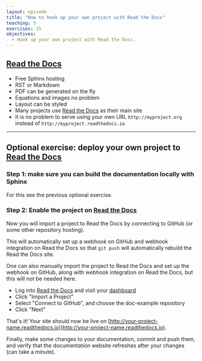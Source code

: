 ```yaml
---
layout: episode
title: "How to hook up your own project with Read the Docs"
teaching: 5
exercises: 15
objectives:
  - Hook up your own project with Read the Docs.
---
```


## [Read the Docs](https://readthedocs.org)

- Free Sphinx hosting
- RST or Markdown
- PDF can be generated on the fly
- Equations and images no problem
- Layout can be styled
- Many projects use [Read the Docs](https://readthedocs.org) as their main site
- It is no problem to serve using your own URL `http://myproject.org` instead of `http://myproject.readthedocs.io`

---

## Optional exercise: deploy your own project to [Read the Docs](https://readthedocs.org)


### Step 1: make sure you can build the documentation locally with Sphinx

For this see the previous optional exercise.


### Step 2: Enable the project on [Read the Docs](https://readthedocs.org)

Now you will import a project to Read the Docs by connecting to GitHub (or some
other repository hosting).

This will automatically set up a webhook on GitHub and webhook integration on
Read the Docs so that `git push` will automatically rebuild the Read the Docs
site.

One can also manually import the project to Read the Docs and set up the
webhook on GitHub, along with webhook integration on Read the Docs, but this
will not be needed here.

- Log into [Read the Docs](https://readthedocs.org)
  and visit your [dashboard](https://readthedocs.org/dashboard/)
- Click "Import a Project"
- Select "Connect to GitHub", and choose the doc-example repository
- Click "Next"

That's it! Your site should now be live on
[http://your-project-name.readthedocs.io](http://your-project-name.readthedocs.io).

Finally, make some changes to your documentation, commit and push them, and
verify that the documentation website refreshes after your changes (can take a
minute).

